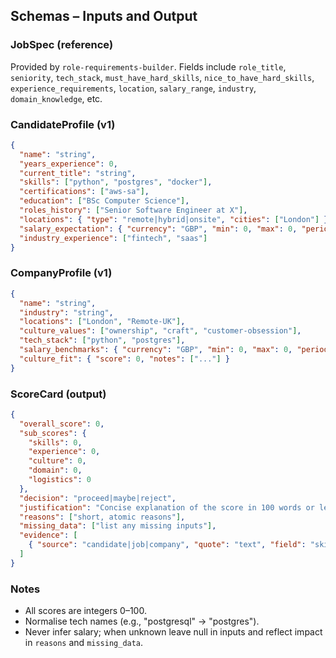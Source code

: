 ## Schemas – Inputs and Output

### JobSpec (reference)
Provided by `role-requirements-builder`. Fields include `role_title`, `seniority`, `tech_stack`, `must_have_hard_skills`, `nice_to_have_hard_skills`, `experience_requirements`, `location`, `salary_range`, `industry`, `domain_knowledge`, etc.

### CandidateProfile (v1)
```json
{
  "name": "string",
  "years_experience": 0,
  "current_title": "string",
  "skills": ["python", "postgres", "docker"],
  "certifications": ["aws-sa"],
  "education": ["BSc Computer Science"],
  "roles_history": ["Senior Software Engineer at X"],
  "locations": { "type": "remote|hybrid|onsite", "cities": ["London"] },
  "salary_expectation": { "currency": "GBP", "min": 0, "max": 0, "period": "year" },
  "industry_experience": ["fintech", "saas"]
}
```

### CompanyProfile (v1)
```json
{
  "name": "string",
  "industry": "string",
  "locations": ["London", "Remote-UK"],
  "culture_values": ["ownership", "craft", "customer-obsession"],
  "tech_stack": ["python", "postgres"],
  "salary_benchmarks": { "currency": "GBP", "min": 0, "max": 0, "period": "year" },
  "culture_fit": { "score": 0, "notes": ["..."] }
}
```

### ScoreCard (output)
```json
{
  "overall_score": 0,
  "sub_scores": {
    "skills": 0,
    "experience": 0,
    "culture": 0,
    "domain": 0,
    "logistics": 0
  },
  "decision": "proceed|maybe|reject",
  "justification": "Concise explanation of the score in 100 words or less",
  "reasons": ["short, atomic reasons"],
  "missing_data": ["list any missing inputs"],
  "evidence": [
    { "source": "candidate|job|company", "quote": "text", "field": "skills|experience|culture|..." }
  ]
}
```

### Notes
- All scores are integers 0–100.
- Normalise tech names (e.g., "postgresql" → "postgres").
- Never infer salary; when unknown leave null in inputs and reflect impact in `reasons` and `missing_data`.



